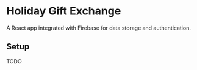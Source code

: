 # Holiday Gift Exchange

A React app integrated with Firebase for data storage and authentication.

## Setup
TODO
